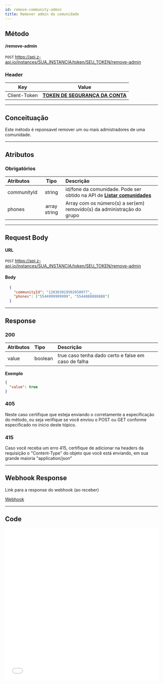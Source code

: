 ```yaml
---
id: remove-community-admin
title: Remover admin da comunidade
---
```


## Método

#### /remove-admin

`POST` https://api.z-api.io/instances/SUA_INSTANCIA/token/SEU_TOKEN/remove-admin

### Header

|      Key       |            Value            |
| :------------: |     :-----------------:     |
|  Client-Token  | **[TOKEN DE SEGURANÇA DA CONTA](../security/client-token)** |
---

## Conceituação

Este método é reponsavel remover um ou mais admistradores de uma comunidade.

---

## Atributos

### Obrigatórios

| Atributos | Tipo | Descrição |
| :-- | :-: | :-- |
| communityId | string | id/fone da comunidade. Pode ser obtido na API de **[Listar comunidades](./list-communities.md)** |
| phones | array string | Array com os número(s) a ser(em) removido(s) da administração do grupo |

---

## Request Body

#### URL

`POST` https://api.z-api.io/instances/SUA_INSTANCIA/token/SEU_TOKEN/remove-admin

#### Body

```json
  {
    "communityId": "120363019502650977",
    "phones": ["5544999999999", "5544888888888"]
  }
```

---

## Response

### 200

| Atributos | Tipo    | Descrição                                           |
| :-------- | :------ | :-------------------------------------------------- |
| value     | boolean | true caso tenha dado certo e false em caso de falha |

**Exemplo**

```json
{
  "value": true
}
```

### 405

Neste caso certifique que esteja enviando o corretamente a especificação do método, ou seja verifique se você enviou o POST ou GET conforme especificado no inicio deste tópico.

### 415

Caso você receba um erro 415, certifique de adicionar na headers da requisição o "Content-Type" do objeto que você está enviando, em sua grande maioria "application/json"

---

## Webhook Response

Link para a response do webhook (ao receber)

[Webhook](../webhooks/on-message-received#response)

---

## Code

<iframe src="//api.apiembed.com/?source=https://raw.githubusercontent.com/Z-API/z-api-docs/main/json-examples/remove-community-admin.json&targets=all" frameborder="0" scrolling="no" width="100%" height="500px" seamless></iframe>
